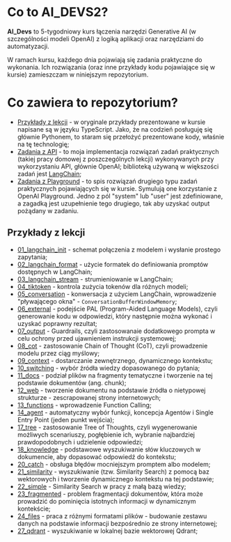 # Co to AI_DEVS2?
<b>AI_Devs</b> to 5-tygodniowy kurs łączenia narzędzi Generative AI (w szczególności modeli OpenAI) z logiką aplikacji oraz narzędziami do automatyzacji.

W ramach kursu, każdego dnia pojawiają się zadania praktyczne do wykonania. Ich rozwiązania (oraz inne przykłady kodu pojawiające się w kursie) zamieszczam w niniejszym repozytorium.

# Co zawiera to repozytorium?
- <a href="https://github.com/justynka10/AI_DEV2/tree/main/Przyk%C5%82ady%20z%20lekcji">Przykłady z lekcji</a> - w oryginale przykłady prezentowane w kursie napisane są w języku TypeScript. Jako, że na codzień posługuję się głównie Pythonem, to staram się przełożyć prezentowane kody, właśnie na tę technologię;
- <a href="https://github.com/justynka10/AI_DEV2/tree/main/Zadania%20z%20API">Zadania z API</a> - to moja implementacja rozwiązań zadań praktycznych (takiej pracy domowej z poszczególnych lekcji) wykonywanych przy wykorzystaniu API, głównie OpenAI; biblioteką używaną w większości zadań jest <a href="https://python.langchain.com/docs/get_started/introduction">LangChain</a>;
- <a href="https://github.com/justynka10/AI_DEV2/tree/main/Zadania%20z%20Playground">Zadania z Playground</a> - to spis rozwiązań drugiego typu zadań praktycznych pojawiających się w kursie. Symulują one korzystanie z OpenAI Playground. Jedno z pól "system" lub "user" jest zdefiniowane, a zagadką jest uzupełnienie tego drugiego, tak aby uzyskać output pożądany w zadaniu.

## Przykłady z lekcji
- <a href="https://github.com/justynka10/AI_DEV2/blob/main/Przyk%C5%82ady%20z%20lekcji/01_langchain_init_(C01L04).ipynb">01_langchain_init</a> - schemat połączenia z modelem i wysłanie prostego zapytania;
- <a href="https://github.com/justynka10/AI_DEV2/blob/main/Przyk%C5%82ady%20z%20lekcji/02_langchain_format_(C01L04).ipynb">02_langchain_format</a> - użycie formatek do definiowania promptów dostępnych w LangChain;
- <a href="https://github.com/justynka10/AI_DEV2/blob/main/Przyk%C5%82ady%20z%20lekcji/03_langchain_stream_(C01L04).ipynb">03_langchain_stream</a> - strumieniowanie w LangChain;
- <a href="https://github.com/justynka10/AI_DEV2/blob/main/Przyk%C5%82ady%20z%20lekcji/04_tiktoken_(C01L04).ipynb">04_tiktoken</a> - kontrola zużycia tokenów dla różnych modeli;
- <a href="https://github.com/justynka10/AI_DEV2/blob/main/Przyk%C5%82ady%20z%20lekcji/05_conversation_(C01L04).ipynb">05_conversation</a> - konwersacja z użyciem LangChain, wprowadzenie "pływającego okna" - `ConversationBufferWindowMemory`;
- <a href="https://github.com/justynka10/AI_DEV2/blob/main/Przyk%C5%82ady%20z%20lekcji/06_external_(C01L05).ipynb">06_external</a> - podejście PAL (Program-Aided Language Models), czyli generowanie kodu w odpowiedzi, który następnie można wykonać i uzyskać poprawny rezultat;
- <a href="https://github.com/justynka10/AI_DEV2/blob/main/Przyk%C5%82ady%20z%20lekcji/07_output_(C01L05).ipynb">07_output</a> - Guardrails, czyli zastosowanaie dodatkowego prompta w celu ochrony przed ujawnieniem instrukcji systemowej;
- <a href="https://github.com/justynka10/AI_DEV2/blob/main/Przyk%C5%82ady%20z%20lekcji/08_cot_(C01L05).ipynb">08_cot</a> - zastosowanie Chain of Thought (CoT), czyli prowadzenie modelu przez ciąg myślowy;
- <a href="https://github.com/justynka10/AI_DEV2/tree/main/Przyk%C5%82ady%20z%20lekcji/09_context_(C02L02)">09_context</a> - dostarczanie zewnętrznego, dynamicznego kontekstu;
- <a href="https://github.com/justynka10/AI_DEV2/tree/main/Przyk%C5%82ady%20z%20lekcji/10_switching_(C02L02)">10_switching</a> - wybór źródła wiedzy dopasowanego do pytania;
- <a href="https://github.com/justynka10/AI_DEV2/tree/main/Przyk%C5%82ady%20z%20lekcji/11_docs_(C02L02)">11_docs</a> - podział plików na fragmenty tematyczne i tworzenie na tej podstawie dokumentów (ang. chunk);
- <a href="https://github.com/justynka10/AI_DEV2/tree/main/Przyk%C5%82ady%20z%20lekcji/12_web_(C02L02)">12_web</a> - tworzenie dokumentu na podstawie żródła o nietypowej strukturze - zescrapowanej strony internetowych;
- <a href="https://github.com/justynka10/AI_DEV2/blob/main/Przyk%C5%82ady%20z%20lekcji/13_functions_(C02L05).ipynb">13_functions</a> - wprowadzenie Function Calling;
- <a href="https://github.com/justynka10/AI_DEV2/blob/main/Przyk%C5%82ady%20z%20lekcji/14_agent_(C02L05).ipynb">14_agent</a> - automatyczny wybór funkcji, koncepcja Agentów i Single Entry Point (jeden punkt wejścia);
- <a href="https://github.com/justynka10/AI_DEV2/tree/main/Przyk%C5%82ady%20z%20lekcji/17_tree_(C03L01)">17_tree</a> - zastosowanie Tree of Thoughts, czyli wygenerowanie możliwych scenariuszy, pogłębienie ich, wybranie najbardziej prawdopodobnych i udzielenie odpowiedzi;
- <a href="https://github.com/justynka10/AI_DEV2/tree/main/Przyk%C5%82ady%20z%20lekcji/18_knowledge_(C03L01)">18_knowledge</a> - podstawowe wyszukiwanie słów kluczowych w dokumencie, aby dopasować odpowiedź do kontekstu;
- <a href="https://github.com/justynka10/AI_DEV2/blob/main/Przyk%C5%82ady%20z%20lekcji/20_catch_(C03L02).ipynb">20_catch</a> - obsługa błędów mocniejszym promptem albo modelem;
- <a href="https://github.com/justynka10/AI_DEV2/blob/main/Przyk%C5%82ady%20z%20lekcji/21_similarity_(C03L03)">21_similarity</a> - wyszukiwanie (tzw. Similarity Search) z pomocą baz wektorowych i tworzenie dynamicznego kontekstu na tej podstawie;
- <a href="https://github.com/justynka10/AI_DEV2/blob/main/Przyk%C5%82ady%20z%20lekcji/22_simple_(C03L03).ipynb">22_simple</a> - Similarity Search w pracy z małą bazą wiedzy;
- <a href="https://github.com/justynka10/AI_DEV2/blob/main/Przyk%C5%82ady%20z%20lekcji/23_fragmented_(C03L03).ipynb">23_fragmented</a> - problem fragmentacji dokumentów, która może prowadzić do pominięcia istotnych informacji w dynamicznym kontekście;
- <a href="https://github.com/justynka10/AI_DEV2/blob/main/Przyk%C5%82ady%20z%20lekcji/24_files_(C03L03)">24_files</a> - praca z różnymi formatami plików - budowanie zestawu danych na podstawie informacji bezpośrednio ze strony internetowej;
- [27_qdrant](https://github.com/justynka10/AI_DEV2/blob/main/Przyk%C5%82ady%20z%20lekcji/27_qdrant_(C03L04)) - wyszukiwanie w lokalnej bazie wektorowej Qdrant;